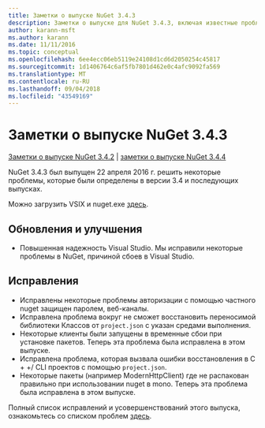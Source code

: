 ```yaml
---
title: Заметки о выпуске NuGet 3.4.3
description: Заметки о выпуске для NuGet 3.4.3, включая известные проблемы, исправления ошибок, добавленные функции и запросы на изменение структуры.
author: karann-msft
ms.author: karann
ms.date: 11/11/2016
ms.topic: conceptual
ms.openlocfilehash: 6ee4ecc06eb5119e24108d1cd6d2050254c45817
ms.sourcegitcommit: 1d1406764c6af5fb7801d462e0c4afc9092fa569
ms.translationtype: MT
ms.contentlocale: ru-RU
ms.lasthandoff: 09/04/2018
ms.locfileid: "43549169"
---
```

# <a name="nuget-343-release-notes"></a>Заметки о выпуске NuGet 3.4.3

[Заметки о выпуске NuGet 3.4.2](../release-notes/nuget-3.4.2.md) | [заметки о выпуске NuGet 3.4.4](../release-notes/nuget-3.4.4.md)

NuGet 3.4.3 был выпущен 22 апреля 2016 г. решить некоторые проблемы, которые были определены в версии 3.4 и последующих выпусках.

Можно загрузить VSIX и nuget.exe [здесь](https://dist.nuget.org/index.html).

## <a name="updates-and-improvements"></a>Обновления и улучшения

* Повышенная надежность Visual Studio. Мы исправили некоторые проблемы в NuGet, причиной сбоев в Visual Studio.

## <a name="fixes"></a>Исправления

* Исправлены некоторые проблемы авторизации с помощью частного nuget защищен паролем, веб-каналы.
* Исправлена проблема вокруг не сможет восстановить переносимой библиотеки Классов от `project.json` с указан средами выполнения.
* Некоторые клиенты были запущены в временные сбои при установке пакетов. Теперь эта проблема была исправлена в этом выпуске.
* Исправлена проблема, которая вызвала ошибки восстановления в C + +/ CLI проектов с помощью `project.json`.
* Некоторые пакеты (например ModernHttpClient) где не распакован правильно при использовании nuget в mono. Теперь эта проблема была исправлена в этом выпуске.

Полный список исправлений и усовершенствований этого выпуска, ознакомьтесь со списком проблем [здесь](https://github.com/NuGet/Home/issues?q=is%3Aissue+milestone%3A3.4.3+is%3Aclosed).